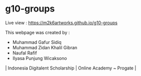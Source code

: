 # g10-groups

Live view : https://m2k6artworks.github.io/g10-groups

This webpage was created by :
- Muhammad Gafur Sidiq 
- Muhammad Zidan Khalil Gibran
- Naufal Rafif
- Ilyasa Punjung Wicaksono

| Indonesia Digitalent Scholarship | Online Academy ~ Progate |
